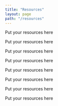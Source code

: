 ```yaml
---
title: "Resources"
layout: page
path: "/resources"
---
```


Put your resources here

Put your resources here

Put your resources here

Put your resources here

Put your resources here

Put your resources here

Put your resources here

Put your resources here
